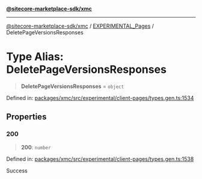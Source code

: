 [**@sitecore-marketplace-sdk/xmc**](../../../../README.md)

***

[@sitecore-marketplace-sdk/xmc](../../../../README.md) / [EXPERIMENTAL\_Pages](../README.md) / DeletePageVersionsResponses

# Type Alias: DeletePageVersionsResponses

> **DeletePageVersionsResponses** = `object`

Defined in: [packages/xmc/src/experimental/client-pages/types.gen.ts:1534](https://github.com/Sitecore/marketplace-sdk/blob/main/packages/xmc/src/experimental/client-pages/types.gen.ts#L1534)

## Properties

### 200

> **200**: `number`

Defined in: [packages/xmc/src/experimental/client-pages/types.gen.ts:1538](https://github.com/Sitecore/marketplace-sdk/blob/main/packages/xmc/src/experimental/client-pages/types.gen.ts#L1538)

Success
